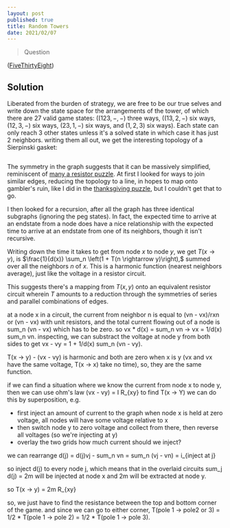 ```yaml
---
layout: post
published: true
title: Random Towers
date: 2021/02/07
---
```


>Question

<!--more-->

([FiveThirtyEight](URL))

## Solution

Liberated from the burden of strategy, we are free to be our true selves and write down the state space for the arrangements of the tower, of which there are $27$ valid game states: ($\left(123,-,-\right)$ three ways, $\left((13, 2, -\right)$ six ways, $\left(12, 3, -\right)$ six ways, $\left(23, 1, -\right)$ six ways, and $\left(1, 2, 3\right)$ six ways). Each state can only reach $3$ other states unless it's a solved state in which case it has just $2$ neighbors. writing them all out, we get the interesting topology of a Sierpinski gasket:

<img>

The symmetry in the graph suggests that it can be massively simplified, reminiscent of [many a resistor puzzle](http://yaroslavvb.com/papers/zemanian-infinite.pdf). At first I looked for ways to join similar edges, reducing the topology to a line, in hopes to map onto gambler's ruin, like I did in the [thanksgiving puzzle](https://joshmaxsilverman.github.io/2020-11-22-pass-cranberry-sauce/), but I couldn't get that to go. 
  
I then looked for a recursion, after all the graph has three identical subgraphs (ignoring the peg states). In fact, the expected time to arrive at an endstate from a node does have a nice relationship with the expected time to arrive at an endstate from one of its neighbors, though it isn't recursive. 

Writing down the time it takes to get from node $x$ to node $y,$ we get  $T(x \rightarrow y)$, is $\frac{1}{d(x)} \sum_n \left(1 + T(n \rightarrow y)\right),$ summed over all the neighbors $n$ of $x.$
This is a harmonic function (nearest neighbors average), just like the voltage in a resistor circuit.

This suggests there's a mapping from $T(x, y)$ onto an equivalent resistor circuit wherein $T$ amounts to a reduction through the symmetries of series and parallel combinations of edges.

at a node x in a circuit, the current from neighbor n is equal to (vn - vx)/rxn or (vn - vx) with unit resistors, and the total current flowing out of a node is sum_n (vn - vx) which has to be zero. so vx * d(x) = sum_n vn -> vx = 1/d(x) sum_n vn. inspecting, we can substract the voltage at node y from both sides to get
vx - vy = 1 + 1/d(x) sum_n (vn - vy).

T(x -> y) - (vx - vy) is harmonic and both are zero when x is y (vx and vx have the same voltage, T(x -> x) take no time), so, they are the same function.

if we can find a situation where we know the current from node x to node y, then we can use ohm's law (vx - vy) = I R_{xy} to find T(x -> Y)
we can do this by superposition, e.g.
- first inject an amount of current to the graph when node x is held at zero voltage, all nodes will have some voltage relative to x
- then switch node y to zero voltage and collect from there, then reverse all voltages (so we're injecting at y)
- overlay the two grids
how much current should we inject?

we can rearrange
d(j) = d(j)vj - sum_n vn = sum_n (vj - vn) = i_{inject at j}

so inject d(j) to every node j, which means that in the overlaid circuits sum_j d(j) = 2m will be injected at node x and 2m will be extracted at node y.

so T(x -> y) = 2m R_{xy}

so, we just have to find the resistance between the top and bottom corner of the game. and since we can go to either corner, T(pole 1 -> pole2 or 3) = 1/2 * T(pole 1 -> pole 2) = 1/2 * T(pole 1 -> pole 3).

<br>
